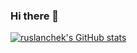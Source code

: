 ### Hi there 👋

[![ruslanchek's GitHub stats](https://github-readme-stats.vercel.app/api?username=ruslanchek&count_private=true&show_icons=true&theme=synthwave)](https://github.com/ruslanchek/github-readme-stats)

<!--
**ruslanchek/ruslanchek** is a ✨ _special_ ✨ repository because its `README.md` (this file) appears on your GitHub profile.

Here are some ideas to get you started:

- 🔭 I’m currently working on ...
- 🌱 I’m currently learning ...
- 👯 I’m looking to collaborate on ...
- 🤔 I’m looking for help with ...
- 💬 Ask me about ...
- 📫 How to reach me: ...
- 😄 Pronouns: ...
- ⚡ Fun fact: ...
-->
